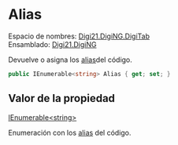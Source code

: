 # Alias

Espacio de nombres: [Digi21.DigiNG.DigiTab](/digi3d-net/programacion/.net/referencia/digi21.diging/digi21.diging.digitab/)  
Ensamblado: [Digi21.DigiNG](/digi3d-net/programacion/.net/referencia/digi21.diging.plugin/digi21.diging/)

Devuelve o asigna los [alias](../../../../../../../referencia/editor-de-tablas-de-codigos/pestanas/codigos/propiedades-del-codigo.md#alias)del código.

```csharp
public IEnumerable<string> Alias { get; set; }
```

## Valor de la propiedad

[IEnumerable&lt;string&gt;](https://docs.microsoft.com/en-us/dotnet/api/system.collections.generic.ienumerator-1?view=net-5.0)

Enumeración con los [alias](../../../../../../../referencia/editor-de-tablas-de-codigos/pestanas/codigos/propiedades-del-codigo.md#alias) del código.






